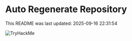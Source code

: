 # Auto Regenerate Repository

This README was last updated: 2025-09-16 22:31:54

 ![TryHackMe](https://tryhackme.com/badge/533634)